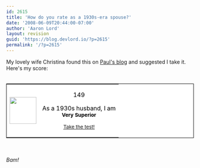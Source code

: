 ```yaml
---
id: 2615
title: 'How do you rate as a 1930s-era spouse?'
date: '2008-06-09T20:44:00-07:00'
author: 'Aaron Lord'
layout: revision
guid: 'https://blog.devlord.io/?p=2615'
permalink: '/?p=2615'
---
```


My lovely wife Christina found this on <a href="http://possumbane.livejournal.com/383295.html">Paul's blog</a> and suggested I take it.  Here's my score:<br /><br /><table style="border:1px solid rgb(0,0,0);color:rgb(0,0,0);background-color:rgb(255,255,255);" border="0" cellpadding="2" cellspacing="0" width="300"><tbody><tr><td><img src="http://www.magatsu.net/maritaltest/husband.jpg" height="72" width="72" /></td><td><p style="text-align:center;"><span style="font-size:100%;">149</span></p><p style="text-align:center;">As a 1930s husband, I am<br /><strong><span style="font-size:85%;">Very Superior</span></strong></p><p style="text-align:center;"><small><a href="http://www.magatsu.net/maritaltest/">Take the test!</a></small></p></td></tr></tbody></table><br /><br /><span style="font-style:italic;">Bam!</span><div class="blogger-post-footer"></div>